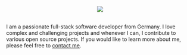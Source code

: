 <div align="center">
  <img src="https://source.unsplash.com/850x180/?softwaredeveloper" align="center" />
</div>
<div>
  <br />
  <p>
  I am a passionate full-stack software developer from Germany. I love complex and challenging projects and whenever I can, I contribute to various open source   projects. If you would like to learn more about me, please feel free to <a href="https://clemensbastian.de" target="_blank">contact me</a>.
  </p>
  <br />
</div>
